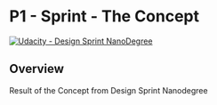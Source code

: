# **P1 - Sprint - The Concept** 
[![Udacity - Design Sprint NanoDegree](https://github.com/vickyaziz/sdc_p1_lanelines/blob/master/test_images/shield-udacity.png)](https://www.udacity.com/school-of-business)

Overview
---
Result of the Concept from Design Sprint Nanodegree
